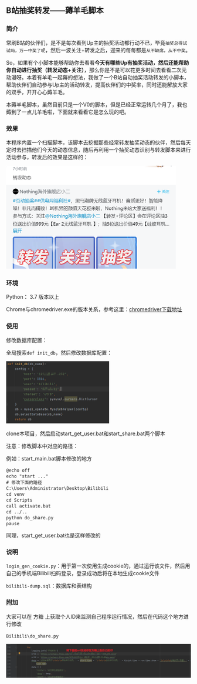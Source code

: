 ## B站抽奖转发——薅羊毛脚本

### 简介

常刷B站的伙伴们，是不是每次看到Up主的抽奖活动都行动不已，毕竟`抽奖总得试试吗，万一中奖了呢`，然后一波关注+转发之后，迎来的每每都是`从不缺席，从不中奖`。

So，如果有个小脚本能够帮助你去看看**今天有哪些Up有抽奖活动，然后还能帮助你自动进行抽奖（转发动态+关注）**，那么你是不是可以花更多时间去看看二次元动漫呀。本着有羊毛一起薅的想法，我做了一个B站自动抽奖活动转发的小脚本，帮助伙伴们自动参与Up主的活动转发，提高伙伴们的中奖率，同时还能解放大家的双手，开开心心薅羊毛。

本薅羊毛脚本，虽然目前只是一个V0的脚本，但是已经正常运转几个月了，我也薅到了一点儿羊毛啦，下面就来看看它是怎么玩的吧。

### 效果

本程序内置一个扫描脚本，该脚本去挖掘那些经常转发抽奖动态的伙伴，然后每天定时去扫描他们今天的动态信息，随后再利用一个抽奖动态识别与转发脚本来进行活动参与，转发后的效果是这样的：

<img src="img/Readme.assets/image-20230407114451309.png" alt="image-20230407114451309" style="zoom:67%;" />

### 环境
Python： 3.7 版本以上

Chrome与chromedriver.exe的版本关系，参考这里：[chromedriver下载地址](http://chromedriver.storage.googleapis.com/index.html)

### 使用

修改数据库配置：

全局搜索`def init_db`，然后修改数据库配置：

<img src="img/Readme.assets/image-20230408111029045.png" alt="image-20230408111029045" style="zoom:50%;" />

clone本项目，然后启动start_get_user.bat和start_share.bat两个脚本

注意：修改脚本中对应的路径：

例如：start_main.bat脚本修改的地方

```ba
@echo off
echo "start ..."
# 修改下面的路径
C:\Users\Administrator\Desktop\Bilibili
cd venv
cd Scripts
call activate.bat
cd ../..
python do_share.py
pause
```

同理，start_get_user.bat也是这样修改的

### 说明

`login_gen_cookie.py`：用于第一次使用生成cookie的，通过运行该文件，然后用自己的手机端Bilibili扫码登录，登录成功后将在本地生成cookie文件

`bilibili-dump.sql`：数据库和表结构

### 附加

大家可以在 方糖 上获取个人ID来监测自己程序运行情况，然后在代码这个地方进行修改

`Bilibili\do_share.py`

![image-20230410164206780](img/Readme.assets/image-20230410164206780.png)



